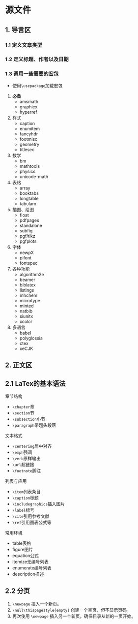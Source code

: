 # 源文件

## 1. 导言区

### 1.1 定义文章类型

### 1.2 定义标题、作者以及日期

### 1.3 调用一些需要的宏包

* 使用`\usepackage`加载宏包

1. **必备**
	* amsmath
	* graphicx
	* hyperref
2. 样式
	* caption
	* enumitem
	* fancyhdr
	* footmisc
	* geometry
	* titlesec
3. 数学
	* bm
	* mathtools
	* physics
	* unicode-math
4. 表格
	* array
	* booktabs
	* longtable
	* tabularx
5. 插图、绘图
	* float
	* pdfpages
	* standalone
	* subfig
	* pgf/tikz
	* pgfplots
6. 字体
	* newpX
	* pifont
	* fontspec
7. 各种功能
	* algorithm2e
	* beamer
	* biblatex
	* listings
	* mhchem
	* microtype
	* minted
	* natbib
	* siunitx
	* xcolor
8. 多语言
	* babel
	* polyglossia
	* ctex
	* xeCJK


## 2. 正文区

## 2.1 LaTex的基本语法

章节结构

* `\chapter`章
* `\section`节
* `\subsection`小节
* `\paragraph`带题头段落

文本格式

* `\centering`居中对齐
* `\emph`强调
* `\verb`原样输出
* `\url`超链接
* `\footnote`脚注

列表与应用

* `\item`列表条目
* `\caption`标题
* `\includegraphics`插入图片
* `\label`标号
* `\cite`引用参考文献
* `\ref`引用图表公式等

常用环境

* table表格
* figure图片
* equation公式
* itemize无编号列表
* enumerate编号列表
* description描述


## 2.2 分页

1. `\newpage` 插入一个新页。
2. `\null\thispagestyle{empty}` 创建一个空页，但不显示页码。
3. 再次使用 `\newpage` 插入另一个新页，确保目录从新的一页开始。